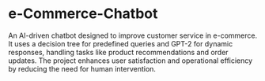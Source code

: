 # e-Commerce-Chatbot

An AI-driven chatbot designed to improve customer service in e-commerce. It uses a decision tree for predefined queries and GPT-2 for dynamic responses, handling tasks like product recommendations and order updates. The project enhances user satisfaction and operational efficiency by reducing the need for human intervention.
